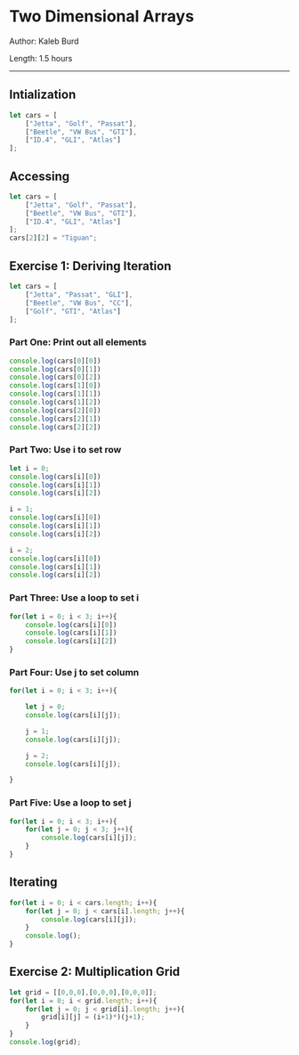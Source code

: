 # Two Dimensional Arrays

Author: Kaleb Burd

Length: 1.5 hours

---

## Intialization

```javascript
let cars = [
    ["Jetta", "Golf", "Passat"], 
    ["Beetle", "VW Bus", "GTI"], 
    ["ID.4", "GLI", "Atlas"]
];
```


## Accessing
```javascript
let cars = [
    ["Jetta", "Golf", "Passat"], 
    ["Beetle", "VW Bus", "GTI"], 
    ["ID.4", "GLI", "Atlas"]
];
cars[2][2] = "Tiguan";
```

## Exercise 1: Deriving Iteration
```javascript
let cars = [
    ["Jetta", "Passat", "GLI"],
    ["Beetle", "VW Bus", "CC"],
    ["Golf", "GTI", "Atlas"]
];
```

### Part One:  Print out all elements
```javascript
console.log(cars[0][0])
console.log(cars[0][1])
console.log(cars[0][2])
console.log(cars[1][0])
console.log(cars[1][1])
console.log(cars[1][2])
console.log(cars[2][0])
console.log(cars[2][1])
console.log(cars[2][2])
```

### Part Two: Use i to set row 
```javascript
let i = 0;
console.log(cars[i][0])
console.log(cars[i][1])
console.log(cars[i][2])

i = 1;
console.log(cars[i][0])
console.log(cars[i][1])
console.log(cars[i][2])

i = 2;
console.log(cars[i][0])
console.log(cars[i][1])
console.log(cars[i][2])
```

### Part Three: Use a loop to set i
```javascript
for(let i = 0; i < 3; i++){
    console.log(cars[i][0])
    console.log(cars[i][1])
    console.log(cars[i][2])
}
```

### Part Four: Use j to set column
```javascript
for(let i = 0; i < 3; i++){

    let j = 0;
    console.log(cars[i][j]);

    j = 1;
    console.log(cars[i][j]);

    j = 2;
    console.log(cars[i][j]);

}
```

### Part Five: Use a loop to set j
```javascript
for(let i = 0; i < 3; i++){
    for(let j = 0; j < 3; j++){
        console.log(cars[i][j]);
    }
}
```

## Iterating
```javascript
for(let i = 0; i < cars.length; i++){
    for(let j = 0; j < cars[i].length; j++){
        console.log(cars[i][j]);
    }
    console.log();
}
```

## Exercise 2: Multiplication Grid
```javascript
let grid = [[0,0,0],[0,0,0],[0,0,0]];
for(let i = 0; i < grid.length; i++){
    for(let j = 0; j < grid[i].length; j++){
        grid[i][j] = (i+1)*)(j+1);
    }
}
console.log(grid);
```